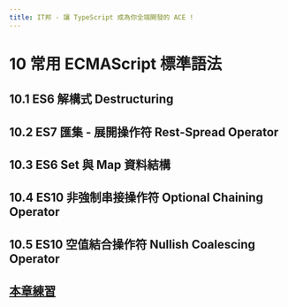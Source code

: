 ```yaml
---
title: IT邦 - 讓 TypeScript 成為你全端開發的 ACE !
---
```


# 10 常用 ECMAScript 標準語法

## 10.1 ES6 解構式 Destructuring

## 10.2 ES7 匯集 - 展開操作符 Rest-Spread Operator

## 10.3 ES6 Set 與 Map 資料結構

## 10.4 ES10 非強制串接操作符 Optional Chaining Operator

## 10.5 ES10 空值結合操作符 Nullish Coalescing Operator

## [本章練習](../A/typeScript-A.html#第八章-typescript-模組系統)